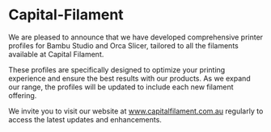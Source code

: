 # Capital-Filament



We are pleased to announce that we have developed comprehensive printer profiles for Bambu Studio and Orca Slicer, tailored to all the filaments available at Capital Filament.

These profiles are specifically designed to optimize your printing experience and ensure the best results with our products. As we expand our range, the profiles will be updated to include each new filament offering.

We invite you to visit our website at www.capitalfilament.com.au regularly to access the latest updates and enhancements.

